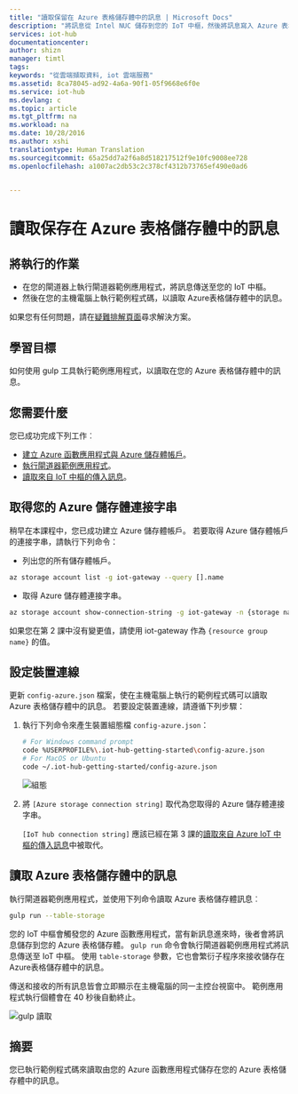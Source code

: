 ```yaml
---
title: "讀取保留在 Azure 表格儲存體中的訊息 | Microsoft Docs"
description: "將訊息從 Intel NUC 儲存到您的 IoT 中樞，然後將訊息寫入 Azure 表格儲存體，並讀取雲端中的訊息。"
services: iot-hub
documentationcenter: 
author: shizn
manager: timtl
tags: 
keywords: "從雲端擷取資料, iot 雲端服務"
ms.assetid: 8ca78045-ad92-4a6a-90f1-05f9668e6f0e
ms.service: iot-hub
ms.devlang: c
ms.topic: article
ms.tgt_pltfrm: na
ms.workload: na
ms.date: 10/28/2016
ms.author: xshi
translationtype: Human Translation
ms.sourcegitcommit: 65a25dd7a2f6a8d518217512f9e10fc9008ee728
ms.openlocfilehash: a1007ac2db53c2c378cf4312b73765ef490e0ad6


---
```


# <a name="read-messages-persisted-in-azure-table-storage"></a>讀取保存在 Azure 表格儲存體中的訊息

## <a name="what-you-will-do"></a>將執行的作業

- 在您的閘道器上執行閘道器範例應用程式，將訊息傳送至您的 IoT 中樞。
- 然後在您的主機電腦上執行範例程式碼，以讀取 Azure表格儲存體中的訊息。 

如果您有任何問題，請在[疑難排解頁面](iot-hub-gateway-kit-c-troubleshooting.md)尋求解決方案。

## <a name="what-you-will-learn"></a>學習目標

如何使用 gulp 工具執行範例應用程式，以讀取在您的 Azure 表格儲存體中的訊息。

## <a name="what-you-need"></a>您需要什麼

您已成功完成下列工作︰

- [建立 Azure 函數應用程式與 Azure 儲存體帳戶](iot-hub-gateway-kit-c-lesson4-deploy-resource-manager-template.md)。
- [執行閘道器範例應用程式](iot-hub-gateway-kit-c-lesson3-configure-ble-app.md)。
- [讀取來自 IoT 中樞的傳入訊息](iot-hub-gateway-kit-c-lesson3-read-messages-from-hub.md)。

## <a name="get-your-azure-storage-connection-strings"></a>取得您的 Azure 儲存體連接字串

稍早在本課程中，您已成功建立 Azure 儲存體帳戶。 若要取得 Azure 儲存體帳戶的連接字串，請執行下列命令：

* 列出您的所有儲存體帳戶。

```bash
az storage account list -g iot-gateway --query [].name
```

* 取得 Azure 儲存體連接字串。

```bash
az storage account show-connection-string -g iot-gateway -n {storage name}
```

如果您在第 2 課中沒有變更值，請使用 iot-gateway 作為 `{resource group name}` 的值。

## <a name="configure-the-device-connection"></a>設定裝置連線

更新 `config-azure.json` 檔案，使在主機電腦上執行的範例程式碼可以讀取 Azure 表格儲存體中的訊息。 若要設定裝置連線，請遵循下列步驟：

1. 執行下列命令來產生裝置組態檔 `config-azure.json`：

   ```bash
   # For Windows command prompt
   code %USERPROFILE%\.iot-hub-getting-started\config-azure.json
   # For MacOS or Ubuntu
   code ~/.iot-hub-getting-started/config-azure.json
   ```

   ![組態](media/iot-hub-gateway-kit-lessons/lesson4/config_azure.png)

2. 將 `[Azure storage connection string]` 取代為您取得的 Azure 儲存體連接字串。

   `[IoT hub connection string]` 應該已經在第 3 課的[讀取來自 Azure IoT 中樞的傳入訊息](iot-hub-gateway-kit-c-lesson3-read-messages-from-hub.md)中被取代。

## <a name="read-messages-in-your-azure-table-storage"></a>讀取 Azure 表格儲存體中的訊息

執行閘道器範例應用程式，並使用下列命令讀取 Azure 表格儲存體訊息︰

```bash
gulp run --table-storage
```

您的 IoT 中樞會觸發您的 Azure 函數應用程式，當有新訊息進來時，後者會將訊息儲存到您的 Azure 表格儲存體。
`gulp run` 命令會執行閘道器範例應用程式將訊息傳送至 IoT 中樞。 使用 `table-storage` 參數，它也會繁衍子程序來接收儲存在 Azure表格儲存體中的訊息。

傳送和接收的所有訊息皆會立即顯示在主機電腦的同一主控台視窗中。 範例應用程式執行個體會在 40 秒後自動終止。

   ![gulp 讀取](media/iot-hub-gateway-kit-lessons/lesson4/gulp_run_read_table.png)


## <a name="summary"></a>摘要

您已執行範例程式碼來讀取由您的 Azure 函數應用程式儲存在您的 Azure 表格儲存體中的訊息。


<!--HONumber=Dec16_HO3-->


